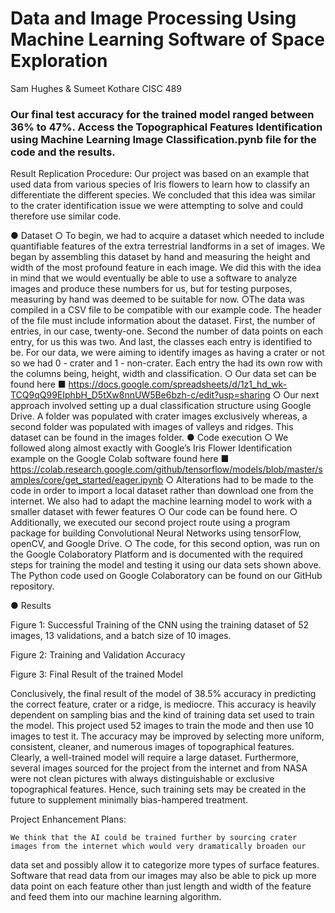 # Data and Image Processing Using Machine Learning Software of Space Exploration
Sam Hughes & Sumeet Kothare
CISC 489

### Our final test accuracy for the trained model ranged between 36% to 47%. Access the Topographical Features Identification using Machine Learning Image Classification.pynb file for the code and the results.

Result Replication Procedure:
Our project was based on an example that used data from various species of Iris flowers to learn how to classify an differentiate the different species. We concluded that this idea was similar to the crater identification issue we were attempting to solve and could therefore use similar code. 

●	Dataset
○	To begin, we had to acquire a dataset which needed to include quantifiable features of the extra terrestrial landforms in a set of images. We began by assembling this dataset by hand and measuring the height and width of the most profound feature in each image. We 
did this with the idea in mind that we would eventually be able to use a software to analyze images and produce these numbers for us, 
but for testing purposes, measuring by hand was deemed to be suitable for now.
○The data was compiled in a CSV file to be compatible with our example code. The header of the file must include information about 
the dataset. First, the number of entries, in our case, twenty-one. Second the number of data points on each entry, for us this was 
two. And last, the classes each entry is identified to be. For our data, we were aiming to identify images as having a crater or not 
so we had 0 - crater and 1 - non-crater. Each entry the had its own row with the columns being, height, width and classification.
○	Our data set can be found here
■	https://docs.google.com/spreadsheets/d/1z1_hd_wk-TCQ9qQ99EIphbH_D5tXw8nnUW5Be6bzh-c/edit?usp=sharing
○	Our next approach involved setting up a dual classification structure using Google Drive. A folder was populated with crater images
exclusively whereas, a second folder was populated with images of valleys and ridges. This dataset can be found in the images folder. 
●	Code execution
○	We followed along almost exactly with Google’s Iris Flower Identification example on the Google Colab software found here
■	https://colab.research.google.com/github/tensorflow/models/blob/master/samples/core/get_started/eager.ipynb
○	Alterations had to be made to the code in order to import a local dataset rather than download one from the internet. We also had to 
adapt the machine learning model to work with a smaller dataset with fewer features
○	Our code can be found here.
○	Additionally, we executed our second project route using a program package for building Convolutional Neural Networks using tensorFlow,
openCV, and Google Drive.
○	The code, for this second option, was run on the Google Colaboratory Platform and is documented with the required steps for training
the model and testing it using our data sets shown above. The Python code used on Google Colaboratory can be found on our GitHub 
repository.

●	Results

 
Figure 1: Successful Training of the CNN using the training dataset of 52 images, 13 validations, and a batch size of 10 images.
 
Figure 2: Training and Validation Accuracy

 
Figure 3: Final Result of the trained Model

Conclusively, the final result of the model of 38.5% accuracy in predicting the correct feature, crater or a ridge, is mediocre. This 
accuracy is heavily dependent on sampling bias and the kind of training data set used to train the model. This project used 52 images
to train the mode and then use 10 images to test it. The accuracy may be improved by selecting more uniform, consistent, cleaner, and
numerous images of topographical features. Clearly, a well-trained model will require a large dataset. Furthermore, several images 
sourced for the project from the internet and from NASA were not clean pictures with always distinguishable or exclusive topographical
features. Hence, such training sets may be created in the future to supplement minimally bias-hampered treatment.

Project Enhancement Plans:

	We think that the AI could be trained further by sourcing crater images from the internet which would very dramatically broaden our 
  data set and possibly allow it to categorize more types of surface features. Software that read data from our images may also be able 
  to pick up more data point on each feature other than just length and width of the feature and feed them into our machine learning
  algorithm.
